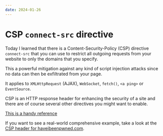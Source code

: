```yaml
---
date: 2024-01-26
---
```


# CSP `connect-src` directive

Today I learned that there is a Content-Security-Policy (CSP) directive `connect-src` that you can use to restrict all outgoing requests from your website to only the domains that you specify.

This a powerful mitigation against any kind of script injection attacks since no data can then be exfiltrated from your page.

It applies to `XMLHttpRequest` (AJAX), `WebSocket`, `fetch()`, `<a ping>` or `EventSource`.

CSP is an HTTP response header for enhancing the security of a site and there are of course several other directives you might want to enable.

[This is a handy reference](https://content-security-policy.com/)

If you want to see a real-world comprehensive example, take a look at the [CSP header for haveibeenpwned.com](https://report-uri.com/home/analyse/https%3A%2F%2Fhaveibeenpwned.com%2F).